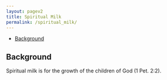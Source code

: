 ```yaml
---
layout: pagev2
title: Spiritual Milk
permalink: /spiritual_milk/
---
```

- [Background](#background)

## Background

Spiritual milk is for the growth of the children of God (1 Pet. 2:2).